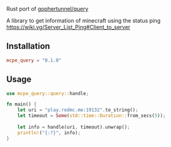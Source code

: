 Rust port of [gophertunnel/query](https://github.com/Sandertv/gophertunnel/tree/master/query)

A library to get information of minecraft using the status ping https://wiki.vg/Server_List_Ping#Client_to_server

## Installation
```toml
mcpe_query = "0.1.0"
```

## Usage
```rust
use mcpe_query::query::handle;

fn main() {
    let uri = "play.redmc.me:19132".to_string();
    let timeout = Some(std::time::Duration::from_secs(5));
    
    let info = handle(uri, timeout).unwrap();
    println!("{:?}", info);
}
```